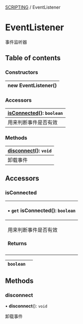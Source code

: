 [SCRIPTING](../groups/Core.SCRIPTING.md) / EventListener

# EventListener <Badge type="tip" text="Class" /> <Score text="EventListener" />

<p class="content-big"> 事件监听器 </p>

## Table of contents

### Constructors <Score text="Constructors" /> 
| **new EventListener**()  |
| :----- |

### Accessors <Score text="Accessors" /> 
| **[isConnected](mw.EventListener.md#isconnected)**(): `boolean`  |
| :-----|
| 用来判断事件是否有效|

### Methods <Score text="Methods" /> 
| **[disconnect](mw.EventListener.md#disconnect)**(): `void`  |
| :-----|
| 卸载事件|

## Accessors

### isConnected <Score text="isConnected" /> 

<table class="get-set-table">
<thead><tr>
<th style="text-align: left">

• `get` **isConnected**(): `boolean`

</th>
</tr></thead>
<tbody><tr>
<td style="text-align: left">


用来判断事件是否有效

#### Returns

</td>
</tr></tbody>
</table>

| `boolean` |  |
| :------ | :------ |

## Methods

### disconnect <Score text="disconnect" /> 

• **disconnect**(): `void` 

卸载事件


